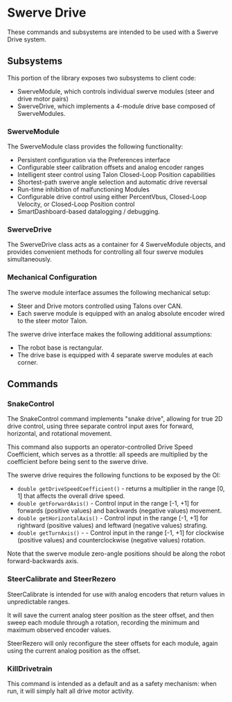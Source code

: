 # Swerve Drive
These commands and subsystems are intended to be used with a Swerve Drive system.

## Subsystems
This portion of the library exposes two subsystems to client code:
 * SwerveModule, which controls individual swerve modules (steer and drive motor pairs)
 * SwerveDrive, which implements a 4-module drive base composed of SwerveModules.

### SwerveModule
The SwerveModule class provides the following functionality:
 * Persistent configuration via the Preferences interface
 * Configurable steer calibration offsets and analog encoder ranges
 * Intelligent steer control using Talon Closed-Loop Position capabilities
 * Shortest-path swerve angle selection and automatic drive reversal
 * Run-time inhibition of malfunctioning Modules
 * Configurable drive control using either PercentVbus, Closed-Loop Velocity, or Closed-Loop Position control
 * SmartDashboard-based datalogging / debugging.

### SwerveDrive
The SwerveDrive class acts as a container for 4 SwerveModule objects, and provides
convenient methods for controlling all four swerve modules simultaneously.

### Mechanical Configuration
The swerve module interface assumes the following mechanical setup:
 * Steer and Drive motors controlled using Talons over CAN.
 * Each swerve module is equipped with an analog absolute encoder wired to the steer motor Talon.

The swerve drive interface makes the following additional assumptions:
 * The robot base is rectangular.
 * The drive base is equipped with 4 separate swerve modules at each corner.

## Commands

### SnakeControl
The SnakeControl command implements "snake drive", allowing for true 2D drive control,
using three separate control input axes for forward, horizontal, and rotational movement.

This command also supports an operator-controlled Drive Speed Coefficient, which
serves as a throttle: all speeds are multiplied by the coefficient before being sent
to the swerve drive.

The swerve drive requires the following functions to be exposed by the OI:
 * `double getDriveSpeedCoefficient()` - returns a multiplier in the range [0, 1] that affects the overall drive speed.
 * `double getForwardAxis()` - Control input in the range [-1, +1] for forwards (positive values) and backwards (negative values) movement.
 * `double getHorizontalAxis()` - Control input in the range [-1, +1] for rightward (positive values) and leftward (negative values) strafing.
 * `double getTurnAxis()` - - Control input in the range [-1, +1] for clockwise (positive values) and counterclockwise (negative values) rotation.

Note that the swerve module zero-angle positions should be along the robot forward-backwards axis.

### SteerCalibrate and SteerRezero
SteerCalibrate is intended for use with analog encoders that return values in unpredictable ranges.

It will save the current analog steer position as the steer offset, and then
sweep each module through a rotation, recording the minimum and maximum observed
encoder values.

SteerRezero will only reconfigure the steer offsets for each module, again
using the current analog position as the offset.

### KillDrivetrain
This command is intended as a default and as a safety mechanism: when run, it
will simply halt all drive motor activity.
